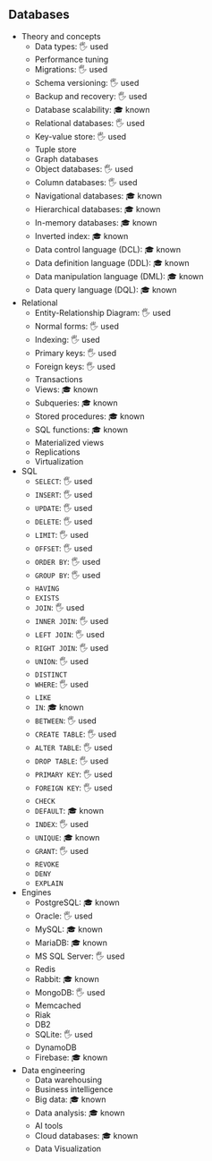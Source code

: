 ## Databases

- Theory and concepts
  - Data types: 🖐️ used
  - Performance tuning
  - Migrations: 🖐️ used
  - Schema versioning: 🖐️ used
  - Backup and recovery: 🖐️ used
  - Database scalability: 🎓 known
  - Relational databases: 🖐️ used
  - Key-value store: 🖐️ used
  - Tuple store
  - Graph databases
  - Object databases: 🖐️ used
  - Column databases: 🖐️ used
  - Navigational databases: 🎓 known
  - Hierarchical databases: 🎓 known
  - In-memory databases: 🎓 known
  - Inverted index: 🎓 known
  - Data control language (DCL): 🎓 known
  - Data definition language (DDL): 🎓 known
  - Data manipulation language (DML): 🎓 known
  - Data query language (DQL): 🎓 known
- Relational
  - Entity-Relationship Diagram: 🖐️ used
  - Normal forms: 🖐️ used
  - Indexing: 🖐️ used
  - Primary keys: 🖐️ used
  - Foreign keys: 🖐️ used
  - Transactions
  - Views: 🎓 known
  - Subqueries: 🎓 known
  - Stored procedures: 🎓 known
  - SQL functions: 🎓 known
  - Materialized views
  - Replications
  - Virtualization
- SQL
  - `SELECT`: 🖐️ used
  - `INSERT`: 🖐️ used
  - `UPDATE`: 🖐️ used
  - `DELETE`: 🖐️ used
  - `LIMIT`: 🖐️ used
  - `OFFSET`: 🖐️ used
  - `ORDER BY`: 🖐️ used
  - `GROUP BY`: 🖐️ used
  - `HAVING`
  - `EXISTS`
  - `JOIN`: 🖐️ used
  - `INNER JOIN`: 🖐️ used
  - `LEFT JOIN`: 🖐️ used
  - `RIGHT JOIN`: 🖐️ used
  - `UNION`: 🖐️ used
  - `DISTINCT`
  - `WHERE`: 🖐️ used
  - `LIKE`
  - `IN`: 🎓 known
  - `BETWEEN`: 🖐️ used
  - `CREATE TABLE`: 🖐️ used
  - `ALTER TABLE`: 🖐️ used
  - `DROP TABLE`: 🖐️ used
  - `PRIMARY KEY`: 🖐️ used
  - `FOREIGN KEY`: 🖐️ used
  - `CHECK`
  - `DEFAULT`: 🎓 known
  - `INDEX`: 🖐️ used
  - `UNIQUE`: 🎓 known
  - `GRANT`: 🖐️ used
  - `REVOKE`
  - `DENY`
  - `EXPLAIN`
- Engines
  - PostgreSQL: 🎓 known
  - Oracle: 🖐️ used
  - MySQL: 🎓 known
  - MariaDB: 🎓 known
  - MS SQL Server: 🖐️ used
  - Redis
  - Rabbit: 🎓 known
  - MongoDB: 🖐️ used
  - Memcached
  - Riak
  - DB2
  - SQLite: 🖐️ used
  - DynamoDB
  - Firebase: 🎓 known
- Data engineering
  - Data warehousing
  - Business intelligence
  - Big data: 🎓 known
  - Data analysis: 🎓 known
  - AI tools
  - Cloud databases: 🎓 known
  - Data Visualization

